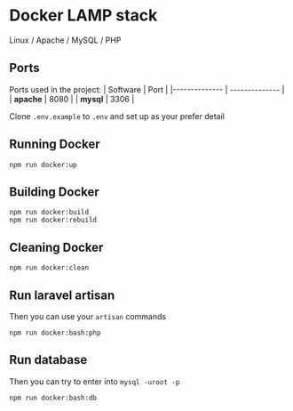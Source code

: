 # Docker LAMP stack
Linux / Apache / MySQL / PHP

## Ports

Ports used in the project:
| Software | Port |
|-------------- | -------------- |
| **apache** | 8080 |
| **mysql** | 3306 |

Clone `.env.example` to `.env` and set up as your prefer detail

## Running Docker
```
npm run docker:up
```
## Building Docker
```
npm run docker:build
npm run docker:rebuild
```
## Cleaning Docker
```
npm run docker:clean
```
## Run laravel artisan
Then you can use your `artisan` commands
```
npm run docker:bash:php
```
## Run database
Then you can try to enter into `mysql -uroot -p`
```
npm run docker:bash:db
```